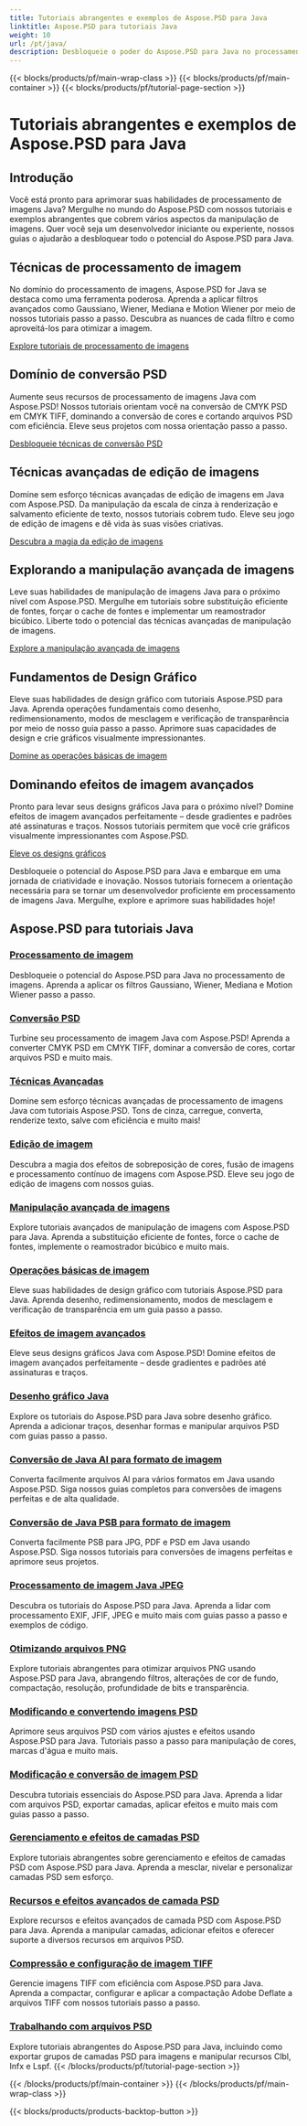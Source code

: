 ```yaml
---
title: Tutoriais abrangentes e exemplos de Aspose.PSD para Java
linktitle: Aspose.PSD para tutoriais Java
weight: 10
url: /pt/java/
description: Desbloqueie o poder do Aspose.PSD para Java no processamento de imagens! Domine filtros como Gaussian, Wiener, Median e Motion Wiener com tutoriais passo a passo.
---
```


{{< blocks/products/pf/main-wrap-class >}}
{{< blocks/products/pf/main-container >}}
{{< blocks/products/pf/tutorial-page-section >}}

# Tutoriais abrangentes e exemplos de Aspose.PSD para Java


## Introdução

Você está pronto para aprimorar suas habilidades de processamento de imagens Java? Mergulhe no mundo do Aspose.PSD com nossos tutoriais e exemplos abrangentes que cobrem vários aspectos da manipulação de imagens. Quer você seja um desenvolvedor iniciante ou experiente, nossos guias o ajudarão a desbloquear todo o potencial do Aspose.PSD para Java.

## Técnicas de processamento de imagem

No domínio do processamento de imagens, Aspose.PSD for Java se destaca como uma ferramenta poderosa. Aprenda a aplicar filtros avançados como Gaussiano, Wiener, Mediana e Motion Wiener por meio de nossos tutoriais passo a passo. Descubra as nuances de cada filtro e como aproveitá-los para otimizar a imagem.

[Explore tutoriais de processamento de imagens](./image-processing/)

## Domínio de conversão PSD

Aumente seus recursos de processamento de imagens Java com Aspose.PSD! Nossos tutoriais orientam você na conversão de CMYK PSD em CMYK TIFF, dominando a conversão de cores e cortando arquivos PSD com eficiência. Eleve seus projetos com nossa orientação passo a passo.

[Desbloqueie técnicas de conversão PSD](./psd-conversion/)

## Técnicas avançadas de edição de imagens

Domine sem esforço técnicas avançadas de edição de imagens em Java com Aspose.PSD. Da manipulação da escala de cinza à renderização e salvamento eficiente de texto, nossos tutoriais cobrem tudo. Eleve seu jogo de edição de imagens e dê vida às suas visões criativas.

[Descubra a magia da edição de imagens](./image-editing/)

## Explorando a manipulação avançada de imagens

Leve suas habilidades de manipulação de imagens Java para o próximo nível com Aspose.PSD. Mergulhe em tutoriais sobre substituição eficiente de fontes, forçar o cache de fontes e implementar um reamostrador bicúbico. Liberte todo o potencial das técnicas avançadas de manipulação de imagens.

[Explore a manipulação avançada de imagens](./advanced-image-manipulation/)

## Fundamentos de Design Gráfico

Eleve suas habilidades de design gráfico com tutoriais Aspose.PSD para Java. Aprenda operações fundamentais como desenho, redimensionamento, modos de mesclagem e verificação de transparência por meio de nosso guia passo a passo. Aprimore suas capacidades de design e crie gráficos visualmente impressionantes.

[Domine as operações básicas de imagem](./basic-image-operations/)

## Dominando efeitos de imagem avançados

Pronto para levar seus designs gráficos Java para o próximo nível? Domine efeitos de imagem avançados perfeitamente – desde gradientes e padrões até assinaturas e traços. Nossos tutoriais permitem que você crie gráficos visualmente impressionantes com Aspose.PSD.

[Eleve os designs gráficos](./advanced-image-effects/)

Desbloqueie o potencial do Aspose.PSD para Java e embarque em uma jornada de criatividade e inovação. Nossos tutoriais fornecem a orientação necessária para se tornar um desenvolvedor proficiente em processamento de imagens Java. Mergulhe, explore e aprimore suas habilidades hoje!
## Aspose.PSD para tutoriais Java
### [Processamento de imagem](./image-processing/)
Desbloqueie o potencial do Aspose.PSD para Java no processamento de imagens. Aprenda a aplicar os filtros Gaussiano, Wiener, Mediana e Motion Wiener passo a passo.
### [Conversão PSD](./psd-conversion/)
Turbine seu processamento de imagem Java com Aspose.PSD! Aprenda a converter CMYK PSD em CMYK TIFF, dominar a conversão de cores, cortar arquivos PSD e muito mais. 
### [Técnicas Avançadas](./advanced-techniques/)
Domine sem esforço técnicas avançadas de processamento de imagens Java com tutoriais Aspose.PSD. Tons de cinza, carregue, converta, renderize texto, salve com eficiência e muito mais!
### [Edição de imagem](./image-editing/)
Descubra a magia dos efeitos de sobreposição de cores, fusão de imagens e processamento contínuo de imagens com Aspose.PSD. Eleve seu jogo de edição de imagens com nossos guias.
### [Manipulação avançada de imagens](./advanced-image-manipulation/)
Explore tutoriais avançados de manipulação de imagens com Aspose.PSD para Java. Aprenda a substituição eficiente de fontes, force o cache de fontes, implemente o reamostrador bicúbico e muito mais.
### [Operações básicas de imagem](./basic-image-operations/)
Eleve suas habilidades de design gráfico com tutoriais Aspose.PSD para Java. Aprenda desenho, redimensionamento, modos de mesclagem e verificação de transparência em um guia passo a passo.
### [Efeitos de imagem avançados](./advanced-image-effects/)
Eleve seus designs gráficos Java com Aspose.PSD! Domine efeitos de imagem avançados perfeitamente – desde gradientes e padrões até assinaturas e traços.
### [Desenho gráfico Java](./java-graphics-drawing/)
Explore os tutoriais do Aspose.PSD para Java sobre desenho gráfico. Aprenda a adicionar traços, desenhar formas e manipular arquivos PSD com guias passo a passo.
### [Conversão de Java AI para formato de imagem](./java-ai-to-image-format-conversion/)
Converta facilmente arquivos AI para vários formatos em Java usando Aspose.PSD. Siga nossos guias completos para conversões de imagens perfeitas e de alta qualidade.
### [Conversão de Java PSB para formato de imagem](./java-psb-to-image-format-conversion/)
Converta facilmente PSB para JPG, PDF e PSD em Java usando Aspose.PSD. Siga nossos tutoriais para conversões de imagens perfeitas e aprimore seus projetos.
### [Processamento de imagem Java JPEG](./java-jpeg-image-processing/)
Descubra os tutoriais do Aspose.PSD para Java. Aprenda a lidar com processamento EXIF, JFIF, JPEG e muito mais com guias passo a passo e exemplos de código.
### [Otimizando arquivos PNG](./optimizing-png-files/)
Explore tutoriais abrangentes para otimizar arquivos PNG usando Aspose.PSD para Java, abrangendo filtros, alterações de cor de fundo, compactação, resolução, profundidade de bits e transparência.
### [Modificando e convertendo imagens PSD](./modifying-converting-psd-images/)
Aprimore seus arquivos PSD com vários ajustes e efeitos usando Aspose.PSD para Java. Tutoriais passo a passo para manipulação de cores, marcas d'água e muito mais.
### [Modificação e conversão de imagem PSD](./psd-image-modification-conversion/)
Descubra tutoriais essenciais do Aspose.PSD para Java. Aprenda a lidar com arquivos PSD, exportar camadas, aplicar efeitos e muito mais com guias passo a passo.
### [Gerenciamento e efeitos de camadas PSD](./psd-layer-management-effects/)
Explore tutoriais abrangentes sobre gerenciamento e efeitos de camadas PSD com Aspose.PSD para Java. Aprenda a mesclar, nivelar e personalizar camadas PSD sem esforço.
### [Recursos e efeitos avançados de camada PSD](./advanced-psd-layer-features-effects/)
Explore recursos e efeitos avançados de camada PSD com Aspose.PSD para Java. Aprenda a manipular camadas, adicionar efeitos e oferecer suporte a diversos recursos em arquivos PSD.
### [Compressão e configuração de imagem TIFF](./tiff-image-compression-configuration/)
Gerencie imagens TIFF com eficiência com Aspose.PSD para Java. Aprenda a compactar, configurar e aplicar a compactação Adobe Deflate a arquivos TIFF com nossos tutoriais passo a passo.
### [Trabalhando com arquivos PSD](./working-with-psd-files/)
Explore tutoriais abrangentes do Aspose.PSD para Java, incluindo como exportar grupos de camadas PSD para imagens e manipular recursos Clbl, Infx e Lspf.
{{< /blocks/products/pf/tutorial-page-section >}}

{{< /blocks/products/pf/main-container >}}
{{< /blocks/products/pf/main-wrap-class >}}

{{< blocks/products/products-backtop-button >}}
